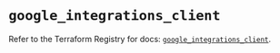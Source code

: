 # `google_integrations_client`

Refer to the Terraform Registry for docs: [`google_integrations_client`](https://registry.terraform.io/providers/hashicorp/google-beta/5.42.0/docs/resources/google_integrations_client).
